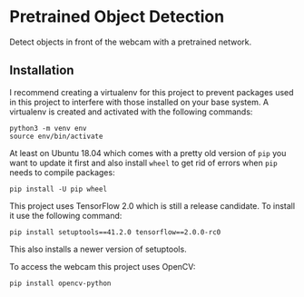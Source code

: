 # Pretrained Object Detection
Detect objects in front of the webcam with a pretrained network.

## Installation

I recommend creating a virtualenv for this project to prevent 
packages used in this project to interfere with those installed 
on your base system. A virtualenv is created and activated with 
the following commands:

```shell script
python3 -m venv env
source env/bin/activate
```

At least on Ubuntu 18.04 which comes with a pretty old version of 
`pip` you want to update it first and also install `wheel` to get 
rid of errors when `pip` needs to compile packages:

```shell script
pip install -U pip wheel
```

This project uses TensorFlow 2.0 which is still a release candidate. 
To install it use the following command:

```shell script
pip install setuptools==41.2.0 tensorflow==2.0.0-rc0
```

This also installs a newer version of setuptools.

To access the webcam this project uses OpenCV:

```shell script
pip install opencv-python
```
